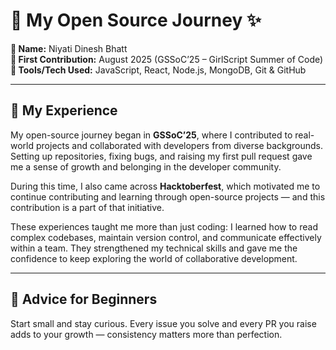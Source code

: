 # 💫 My Open Source Journey ✨  

**👤 Name:** Niyati Dinesh Bhatt  
**📅 First Contribution:** August 2025 (GSSoC’25 – GirlScript Summer of Code)  
**🔧 Tools/Tech Used:** JavaScript, React, Node.js, MongoDB, Git & GitHub  

---

## 🌟 My Experience  

My open-source journey began in **GSSoC’25**, where I contributed to real-world projects and collaborated with developers from diverse backgrounds. Setting up repositories, fixing bugs, and raising my first pull request gave me a sense of growth and belonging in the developer community.  

During this time, I also came across **Hacktoberfest**, which motivated me to continue contributing and learning through open-source projects — and this contribution is a part of that initiative.  

These experiences taught me more than just coding: I learned how to read complex codebases, maintain version control, and communicate effectively within a team. They strengthened my technical skills and gave me the confidence to keep exploring the world of collaborative development.  

---

## 📌 Advice for Beginners  

Start small and stay curious. Every issue you solve and every PR you raise adds to your growth — consistency matters more than perfection.  
